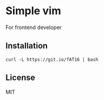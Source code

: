 # Simple vim

For frontend developer


## Installation

```
curl -L https://git.io/fAT16 | bash
```

## License

MIT
